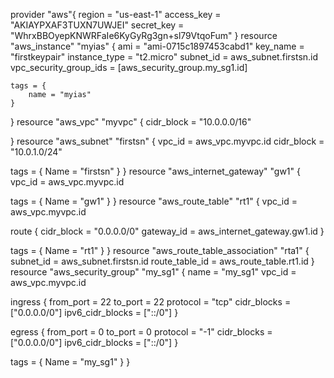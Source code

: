 provider "aws"{
  region = "us-east-1"
  access_key = "AKIAYPXAF3TUXN7UWJEI"
  secret_key = "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"
}
resource "aws_instance" "myias" {
    ami = "ami-0715c1897453cabd1"
    key_name = "firstkeypair"
    instance_type = "t2.micro"
    subnet_id = aws_subnet.firstsn.id
    vpc_security_group_ids = [aws_security_group.my_sg1.id]

    tags = {
        name = "myias"
    }    
}
resource "aws_vpc" "myvpc" {
   cidr_block = "10.0.0.0/16"

}
resource "aws_subnet" "firstsn" {
  vpc_id     = aws_vpc.myvpc.id
  cidr_block = "10.0.1.0/24"

  tags = {
    Name = "firstsn"
  }
}
resource "aws_internet_gateway" "gw1" {
  vpc_id = aws_vpc.myvpc.id

  tags = {
    Name = "gw1"
  }
}
resource "aws_route_table" "rt1" {
  vpc_id = aws_vpc.myvpc.id

  route {
    cidr_block = "0.0.0.0/0"
    gateway_id = aws_internet_gateway.gw1.id
  }

  tags = {
    Name = "rt1"
  }
}
resource "aws_route_table_association" "rta1" {
  subnet_id      = aws_subnet.firstsn.id
  route_table_id = aws_route_table.rt1.id
}
resource "aws_security_group" "my_sg1" {
  name        = "my_sg1"
  vpc_id      = aws_vpc.myvpc.id


  ingress {
    from_port        = 22
    to_port          = 22
    protocol         = "tcp"
    cidr_blocks      = ["0.0.0.0/0"]
    ipv6_cidr_blocks = ["::/0"]
  }

  egress {
    from_port        = 0
    to_port          = 0
    protocol         = "-1"
    cidr_blocks      = ["0.0.0.0/0"]
    ipv6_cidr_blocks = ["::/0"]
  }

  tags = {
    Name = "my_sg1"
  }
}
